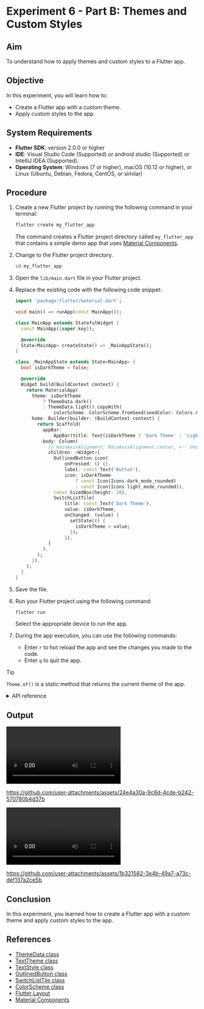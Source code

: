 # Experiment 6 - Part B:  **Themes and Custom Styles**

## Aim
To understand how to apply themes and custom styles to a Flutter app.

## Objective
In this experiment, you will learn how to:
- Create a Flutter app with a custom theme.
- Apply custom styles to the app.

## System Requirements
- **Flutter SDK**: version 2.0.0 or higher
- **IDE**: Visual Studio Code (Supported) or android studio (Supported) or IntelliJ IDEA (Supported).
- **Operating System**: Windows (7 or higher), macOS (10.12 or higher), or Linux (Ubuntu, Debian, Fedora, CentOS, or similar)

## Procedure

1. Create a new Flutter project by running the following command in your terminal:
    ```cmd
    flutter create my_flutter_app
    ```
    The command creates a Flutter project directory called `my_flutter_app` that contains a simple demo app that uses [Material Components](https://m3.material.io/components).

2. Change to the Flutter project directory.
    ```cmd
    cd my_flutter_app
    ```
3. Open the `lib/main.dart` file in your Flutter project.

4. Replace the existing code with the following code snippet:
    ```dart
    import 'package:flutter/material.dart';

    void main() => runApp(const MainApp());

    class MainApp extends StatefulWidget {
      const MainApp({super.key});

      @override
      State<MainApp> createState() => _MainAppState();
    }

    class _MainAppState extends State<MainApp> {
      bool isDarkTheme = false;

      @override
      Widget build(BuildContext context) {
        return MaterialApp(
          theme: isDarkTheme
              ? ThemeData.dark()
              : ThemeData.light().copyWith(
                  colorScheme: ColorScheme.fromSeed(seedColor: Colors.redAccent)),
          home: Builder(builder: (BuildContext context) {
            return Scaffold(
              appBar:
                  AppBar(title: Text(isDarkTheme ? 'Dark Theme' : 'Light Theme')),
              body: Column(
                // mainAxisAlignment: MainAxisAlignment.center, <-- Uncomment to center the widgets
                children: <Widget>[
                  OutlinedButton.icon(
                      onPressed: () {},
                      label: const Text('Button'),
                      icon: isDarkTheme
                          ? const Icon(Icons.dark_mode_rounded)
                          : const Icon(Icons.light_mode_rounded)),
                  const SizedBox(height: 20),
                  SwitchListTile(
                      title: const Text('Dark Theme'),
                      value: isDarkTheme,
                      onChanged: (value) {
                        setState(() {
                          isDarkTheme = value;
                        });
                      }),
                ]
              ),
            );
          }),
        );
      }
    }
    ```

5. Save the file.

6. Run your Flutter project using the following command:
    ```cmd
    flutter run
    ```
    Select the appropriate device to run the app.

7. During the app execution, you can use the following commands:
    - Enter `r` to hot reload the app and see the changes you made to the code.
    - Enter `q` to quit the app.

> [!TIP]
> `Theme.of()` is a static method that returns the current theme of the app.
> <details><summary>API reference</summary>
> 
> The data from the closest `Theme` instance that encloses the given
> context.
> 
> If the given context is enclosed in a `Localizations` widget providing
> `MaterialLocalizations`, the returned data is localized according to the
> nearest available `MaterialLocalizations`.
> 
> Defaults to `ThemeData.fallback` if there is no `Theme` in the given
> build context.
> 
> Typical usage is as follows:
> 
> ```dart
> @override
> Widget build(BuildContext context) {
> return Text(
>     'Example',
>     style: Theme.of(context).textTheme.titleLarge,
> );
> }
> ```
> 
> When the `Theme` is actually created in the same `build` function
> (possibly indirectly, e.g. as part of a [MaterialApp]), the `context`
> argument to the `build` function can't be used to find the `Theme` (since
> it's "above" the widget being returned). In such cases, the following
> technique with a `Builder` can be used to provide a new scope with a
> `BuildContext` that is "under" the `Theme`:
> 
> ```dart
> @override
> Widget build(BuildContext context) {
> return MaterialApp(
>     theme: ThemeData.light(),
>     home: Builder(
>     // Create an inner BuildContext so that we can refer to
>     // the Theme with Theme.of().
>     builder: (BuildContext context) {
>         return Center(
>         child: Text(
>             'Example',
>             style: Theme.of(context).textTheme.titleLarge,
>         ),
>         );
>     },
>     ),
> );
> }
> ```
> </details>

## Output
<video controls src="exp_6_b_output.mp4" title="Windows App"></video>

https://github.com/user-attachments/assets/24e4a30a-9c6d-4cde-b242-570780b4d37b


<video controls src="exp_6_b_output_2.mp4" title="Android"></video>

https://github.com/user-attachments/assets/1b321582-3e4b-49a7-a73c-def137a2ce5b




## Conclusion
In this experiment, you learned how to create a Flutter app with a custom theme and apply custom styles to the app.

## References
- [ThemeData class](https://api.flutter.dev/flutter/material/ThemeData-class.html)
- [TextTheme class](https://api.flutter.dev/flutter/material/TextTheme-class.html)
- [TextStyle class](https://api.flutter.dev/flutter/painting/TextStyle-class.html)
- [OutlinedButton class](https://api.flutter.dev/flutter/material/OutlinedButton-class.html)
- [SwitchListTile class](https://api.flutter.dev/flutter/material/SwitchListTile-class.html)
- [ColorScheme class](https://api.flutter.dev/flutter/material/ColorScheme-class.html)
- [Flutter Layout](https://docs.flutter.dev/ui/layout)
- [Material Components](https://m3.material.io/components)
